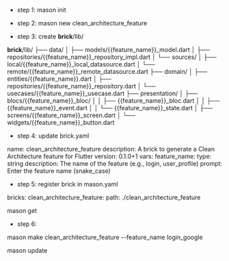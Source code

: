 - step 1: mason init

- step 2: mason new clean_architecture_feature

- step 3: create __brick__/lib/

__brick__/lib/
├── data/
│   ├── models/{{feature_name}}_model.dart
│   ├── repositories/{{feature_name}}_repository_impl.dart
│   └── sources/
│       ├── local/{{feature_name}}_local_datasource.dart
│       └── remote/{{feature_name}}_remote_datasource.dart
├── domain/
│   ├── entities/{{feature_name}}.dart
│   ├── repositories/{{feature_name}}_repository.dart
│   └── usecases/{{feature_name}}_usecase.dart
├── presentation/
│   ├── blocs/{{feature_name}}_bloc/
│   │   ├── {{feature_name}}_bloc.dart
│   │   ├── {{feature_name}}_event.dart
│   │   └── {{feature_name}}_state.dart
│   ├── screens/{{feature_name}}_screen.dart
│   └── widgets/{{feature_name}}_button.dart


- step 4: update brick.yaml

name: clean_architecture_feature
description: A brick to generate a Clean Architecture feature for Flutter
version: 0.1.0+1
vars:
feature_name:
type: string
description: The name of the feature (e.g., login, user_profile)
prompt: Enter the feature name (snake_case)

- step 5: register brick in mason.yaml

bricks:
clean_architecture_feature:
path: ./clean_architecture_feature

mason get

- step 6: 

mason make clean_architecture_feature --feature_name login_google

mason update 